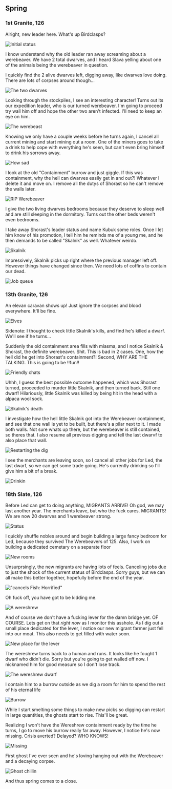 Spring
------

### 1st Granite, 126

Alright, new leader here. What's up Birdclasps?

![Initial status](http://cloud.mikeskalnik.com/image/0O2J0b310K3U/Screen%20Shot%202014-08-18%20at%208.12.28%20PM.png)

I know understand why the old leader ran away screaming about a werebeaver. We
have 2 total dwarves, and I heard Slava yelling about one of the animals being
the werebeaver in question.

I quickly find the 2 alive dwarves left, digging away, like dwarves love doing.
There are lots of corpses around though...

![The two dwarves](http://cloud.mikeskalnik.com/image/2v3m3u1l3M3R/Screen%20Shot%202014-08-18%20at%208.25.48%20PM.png)

Looking through the stockpiles, I see an interesting character! Turns out its
our expedition leader, who is our turned werebeaver. I'm going to proceed try
wall him off and hope the other two aren't infected. I'll need to keep an eye on
him.

![The werebeast](http://cloud.mikeskalnik.com/image/2r0l1d3A3N0h/Screen%20Shot%202014-08-18%20at%208.57.36%20PM.png)

Knowing we only have a couple weeks before he turns again, I cancel all
current mining and start mining out a room. One of the miners goes to take a
drink to help cope with everything he's seen, but can't even bring himself to
drink his sorrows away.

![How sad](http://cloud.mikeskalnik.com/image/2C090u2n0m1n/Screen%20Shot%202014-08-18%20at%209.21.03%20PM.png)

I look at the old "Containment" burrow and just giggle. If this was containment,
why the hell can dwarves easily get in and out?! Whatever I delete it and move
on. I remove all the dutys of Shorast so he can't remove the walls later.

![RIP Werebeaver](http://cloud.mikeskalnik.com/image/1f1C01052p3X/Screen%20Shot%202014-08-18%20at%2010.03.38%20PM.png)

I give the two living dwarves bedrooms because they deserve to sleep well and
are still sleeping in the dormitory. Turns out the other beds weren't even
bedrooms.

I take away Shorast's leader status and name Kubuk some roles. Once I let him
know of his promotion, I tell him he reminds me of a young me, and he then
demands to be called "Skalnik" as well. Whatever weirdo.

![Skalnik](http://cloud.mikeskalnik.com/image/0x343m2m2v3m/Screen%20Shot%202014-08-18%20at%2010.12.09%20PM.png)

Impressively, Skalnik picks up right where the previous manager left off.
However things have changed since then. We need lots of coffins to contain our
dead.

![Job queue](http://cloud.mikeskalnik.com/image/1g0S1O1x3B3F/Screen%20Shot%202014-08-18%20at%2010.16.43%20PM.png)

### 13th Granite, 126

An elevan caravan shows up! Just ignore the corpses and blood everywhere. It'll
be fine.

![Elves](http://cloud.mikeskalnik.com/image/2L402A0r2F15/Screen%20Shot%202014-08-23%20at%207.17.27%20PM.png)

Sidenote: I thought to check little Skalnik's kills, and find he's killed a
dwarf. We'll see if he turns...

Suddenly the old containment area fills with miasma, and I notice Skalnik &
Shorast, the definite werebeaver. Shit. This is bad in 2 cases. One, how the
hell did he get into Shorast's containment?! Second, WHY ARE THE TALKING. This
is going to be !!fun!!

![Friendly chats](http://cloud.mikeskalnik.com/image/2T3f3503120O/Screen%20Shot%202014-08-23%20at%207.28.25%20PM.png)

Uhhh, I guess the best possible outcome happened, which was Shorast turned,
proceeded to murder little Skalnik, and then turned back. Still one dwarf!
Hilariously, little Skalnik was killed by being hit in the head with a alpaca
wool sock.

![Skalnik's death](http://cloud.mikeskalnik.com/image/2h010M272A3F/Screen%20Shot%202014-08-23%20at%207.43.06%20PM.png)

I investigate how the hell little Skalnik got into the Werebeaver containment,
and see that one wall is yet to be built, but there's a pilar next to it. I made
both walls. Not sure whats up there, but the werebeaver is still contained, so
theres that. I also resume all previous digging and tell the last dwarvf to also
place that wall.

![Restarting the dig](http://cloud.mikeskalnik.com/image/2S1Z3p1i0b3V/Screen%20Shot%202014-08-23%20at%208.03.49%20PM.png)

I see the merchants are leaving soon, so I cancel all other jobs for Led, the
last dwarf, so we can get some trade going. He's currently drinking so I'll give
him a bit of a break.

![Drinkin](http://cloud.mikeskalnik.com/image/1x0r0w130n00/Screen%20Shot%202014-08-23%20at%208.09.26%20PM.png)

### 18th Slate, 126

Before Led can get to doing anything, MIGRANTS ARRIVE! Oh god, we may last
another year. The merchants leave, but who the fuck cares. MIGRANTS! We are now
20 dwarves and 1 werebeaver strong.

![Status](http://cloud.mikeskalnik.com/image/2Q0J1J0y2E0z/Screen%20Shot%202014-08-23%20at%208.14.27%20PM.png)

I quickly shuffle nobles around and begin building a large fancy bedroom for
Led, because they survived The Werebeavers of 125. Also, I work on building a
dedicated cemetary on a separate floor

![New rooms](http://cloud.mikeskalnik.com/image/1i0H3f3i3d41/Screen%20Shot%202014-08-23%20at%208.46.31%20PM.png)

Unsurprsingly, the new migrants are having lots of feels. Canceling jobs due to
just the shock of the current status of Birdclasps. Sorry guys, but we can all
make this better together, hopefully before the end of the year.

!["cancels Fish: Horrified"](http://cloud.mikeskalnik.com/image/231X3r430T47/Screen%20Shot%202014-08-23%20at%208.51.36%20PM.png)

Oh fuck off, you have got to be kidding me.

![A wereshrew](http://cloud.mikeskalnik.com/image/3y420K2D3q2v/Screen%20Shot%202014-08-23%20at%208.52.32%20PM.png)

And of course we don't have a fucking lever for the damn bridge yet. OF COURSE.
Lets get on that *right now* as I monitor this asshole. As I dig out a small
place dedicated for the lever, I notice our new migrant farmer just fell into
our moat. This also needs to get filled with water soon.

![New place for the lever](http://cloud.mikeskalnik.com/image/2z2V1x3w2N31/Screen%20Shot%202014-08-26%20at%209.33.22%20PM.png)

The wereshrew turns back to a human and runs. It looks like he fought 1 dwarf
who didn't die. Sorry but you're going to get walled off now. I nicknamed him
for good measure so I don't lose track.

![The wereshrew dwarf](http://cloud.mikeskalnik.com/image/0H3Y2U0a130F/2014-08-26%20at%209.31%20PM.png)

I contain him to a burrow outside as we dig a room for him to spend the rest of
his eternal life

![Burrow](http://cloud.mikeskalnik.com/image/0j2t1H3F1E1i/Screen%20Shot%202014-08-26%20at%209.37.07%20PM.png)

While I start smelting some things to make new picks so digging can restart in
large quantities, the ghosts start to rise. This'll be great.

Realizing I won't have the Wereshrew containment ready by the time he turns, I
go to move his burrow really far away. However, I notice he's now missing.
Crisis averted? Delayed? WHO KNOWS!

![Missing](http://cloud.mikeskalnik.com/image/3D2s1e1v2p23/Screen%20Shot%202014-08-27%20at%202.50.06%20PM.png)

First ghost I've ever seen and he's loving hanging out with the Werebeaver and
a decaying corpse.

![Ghost chillin](http://cloud.mikeskalnik.com/image/450C3N0u1t0w/Screen%20Shot%202014-08-27%20at%202.59.45%20PM.png)

And thus spring comes to a close.
